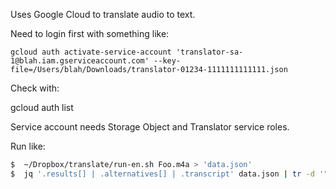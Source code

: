 Uses Google Cloud to translate audio to text.

Need to login first with something like:

```
gcloud auth activate-service-account 'translator-sa-1@blah.iam.gserviceaccount.com' --key-file=/Users/blah/Downloads/translator-01234-1111111111111.json
```

Check with:

  gcloud auth list

Service account needs Storage Object and Translator service roles.

Run like:

```bash
$  ~/Dropbox/translate/run-en.sh Foo.m4a > 'data.json'
$  jq '.results[] | .alternatives[] | .transcript' data.json | tr -d '"'
```
